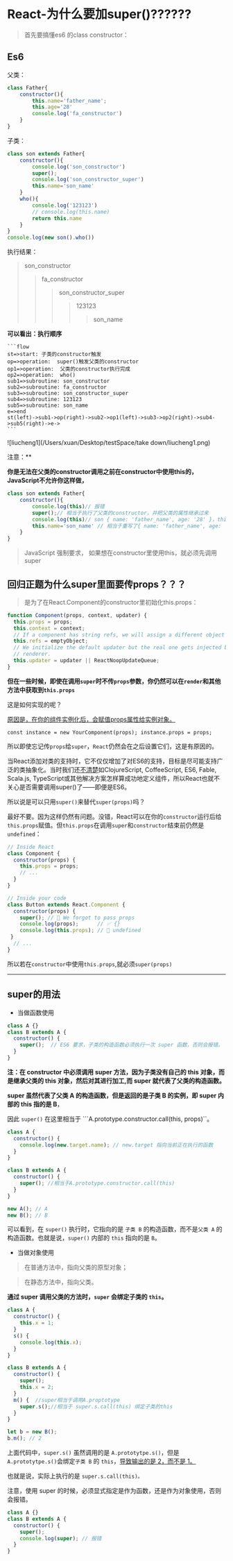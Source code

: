 # React-为什么要加super()??????

> 首先要搞懂es6 的class constructor：

## Es6

父类：

```js
class Father{
    constructor(){
        this.name='father_name';
        this.age='28'
        console.log('fa_constructor')
    }
}
```

子类：

```js
class son extends Father{
    constructor(){
        console.log('son_constructor')
        super();
        console.log('son_constructor_super')
        this.name='son_name'
    }
    who(){
        console.log('123123')
        // console.log(this.name)
        return this.name
    }
}
console.log(new son().who())
```

执行结果：

>son_constructor
>
>>fa_constructor
>>
>>>son_constructor_super
>>>
>>>> 123123
>>>>
>>>> > son_name

**可以看出：执行顺序**

~~~flow
```flow
st=>start: 子类的constructor触发
op=>operation:  super()触发父类的constructor
op1=>operation:  父类的constructor执行完成
op2=>operation:  who()
sub1=>subroutine: son_constructor
sub2=>subroutine: fa_constructor
sub3=>subroutine: son_constructor_super
sub4=>subroutine: 123123
sub5=>subroutine: son_name
e=>end
st(left)->sub1->op(right)->sub2->op1(left)->sub3->op2(right)->sub4->sub5(right)->e->
```
~~~

![liucheng1](/Users/xuan/Desktop/testSpace/take down/liucheng1.png)

注意：**

**你是无法在父类的constructor调用之前在constructor中使用this的，JavaScript不允许你这样做，**

```js
class son extends Father{
    constructor(){
        console.log(this)// 报错
        super();// 相当于执行了父类的constructor，并把父类的属性继承过来 
        console.log(this)// son { name: 'father_name', age: '28' }，this指向是子类 但是属性是由父类继承过来的
        this.name='son_name' // 相当于重写了{ name: 'father_name', age: '28' }中的name
    }
}
```



> JavaScript 强制要求， 如果想在constructor里使用this，就必须先调用super

## 回归正题为什么super里面要传props？？？

> 是为了在React.Component的constructor里初始化this.props：

```js
function Component(props, context, updater) {
  this.props = props;
  this.context = context;
  // If a component has string refs, we will assign a different object later.
  this.refs = emptyObject;
  // We initialize the default updater but the real one gets injected by the
  // renderer.
  this.updater = updater || ReactNoopUpdateQueue;
}
```

**但在一些时候，即使在调用`super`时不传`props`参数，你仍然可以在`render`和其他方法中获取到`this.props`**

这是如何实现的呢？

<u>原因是，在你的组件实例化后，会赋值props属性给实例对象。</u>

`const instance = new YourComponent(props); instance.props = props; `

所以即使忘记传`props`给`super`，`React`仍然会在之后设置它们，这是有原因的。

当React添加对类的支持时，它不仅仅增加了对ES6的支持，目标是尽可能支持广泛的类抽象化。当时我们还[不清楚](https://link.juejin.im?target=https%3A%2F%2Freactjs.org%2Fblog%2F2015%2F01%2F27%2Freact-v0.13.0-beta-1.html%23other-languages)如ClojureScript, CoffeeScript, ES6, Fable, Scala.js, TypeScript或其他解决方案怎样算成功地定义组件，所以React也就不关心是否需要调用super()了——即便是ES6。

所以说是可以只用`super()`来替代`super(props)`吗？

最好不要。因为这样仍然有问题。没错，React可以在你的`constructor`运行后给`this.props`赋值。但`this.props`在调用`super`和`constructor`结束前仍然是`undefined`：

```jsx
// Inside React
class Component {
  constructor(props) {
    this.props = props;
    // ...
  }
}

// Inside your code
class Button extends React.Component {
  constructor(props) {
    super(); // 😬 We forgot to pass props
    console.log(props);      // ✅ {}
    console.log(this.props); // 😬 undefined 
 }
  // ...
}
```

所以若在`constructor`中使用`this.props`,就必须`super(props)`

---

## super的用法

- 当做函数使用

```js
class A {}
class B extends A {
  constructor() {
    super();  // ES6 要求，子类的构造函数必须执行一次 super 函数，否则会报错。
  }
}
```

**注：在 constructor 中必须调用 super 方法，因为子类没有自己的 this 对象，而是继承父类的 this 对象，然后对其进行加工,而 super 就代表了父类的构造函数。**

**super 虽然代表了父类 A 的构造函数，但是返回的是子类 B 的实例，即 super 内部的 this 指的是 B**，

因此 `super()` 在这里相当于 ```A.prototype.constructor.call(this, props)``。

```js
class A {
  constructor() {
    console.log(new.target.name); // new.target 指向当前正在执行的函数
  }
}

class B extends A {
  constructor() {
    super(); //相当于A.prototype.constructor.call(this)
  }
}

new A(); // A
new B(); // B
```

可以看到，在 `super()` 执行时，它指向的是 `子类 B` 的构造函数，而不是`父类 A` 的构造函数。也就是说，`super()` 内部的 `this` 指向的是 `B`。

- 当做对象使用

> 在普通方法中，指向父类的原型对象；

> 在静态方法中，指向父类。

**通过 super 调用父类的方法时，`super` 会绑定子类的 `this`。**

```js
class A {
  constructor() {
    this.x = 1;
  }
  s() {
    console.log(this.x);
  }
}

class B extends A {
  constructor() {
    super();
    this.x = 2;
  }
  m() {  //super相当于调用A.proptotype
    super.s();//相当于 super.s.call(this) 绑定子类的this
  }
}

let b = new B();
b.m(); // 2
```

上面代码中，`super.s()` 虽然调用的是 `A.prototytpe.s()`，但是 `A.prototytpe.s()`会绑定`子类 B` 的 `this`，<u>导致输出的是 2，而不是 1。</u>

也就是说，实际上执行的是 `super.s.call(this)。`

注意，使用 super 的时候，必须显式指定是作为函数，还是作为对象使用，否则会报错。

```js
class A {}
class B extends A {
  constructor() {
    super();
    console.log(super); // 报错
  }
}
```


